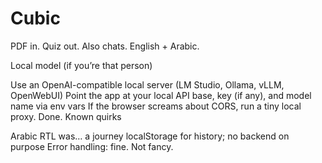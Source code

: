 # Cubic

PDF in. Quiz out. Also chats. English + Arabic.

Local model (if you’re that person)

Use an OpenAI-compatible local server (LM Studio, Ollama, vLLM, OpenWebUI)
Point the app at your local API base, key (if any), and model name via env vars
If the browser screams about CORS, run a tiny local proxy. Done.
Known quirks

Arabic RTL was… a journey
localStorage for history; no backend on purpose
Error handling: fine. Not fancy.
